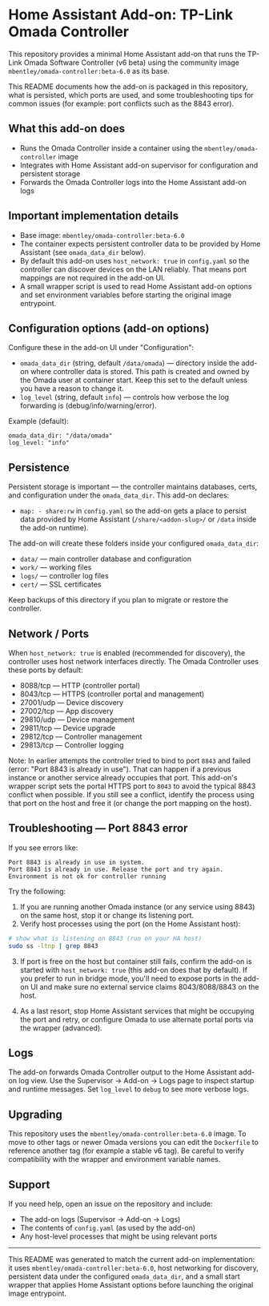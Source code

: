 # Home Assistant Add-on: TP-Link Omada Controller

This repository provides a minimal Home Assistant add-on that runs the TP-Link Omada Software Controller (v6 beta) using the community image `mbentley/omada-controller:beta-6.0` as its base.

This README documents how the add-on is packaged in this repository, what is persisted, which ports are used, and some troubleshooting tips for common issues (for example: port conflicts such as the 8843 error).

## What this add-on does

- Runs the Omada Controller inside a container using the `mbentley/omada-controller` image
- Integrates with Home Assistant add-on supervisor for configuration and persistent storage
- Forwards the Omada Controller logs into the Home Assistant add-on logs

## Important implementation details

- Base image: `mbentley/omada-controller:beta-6.0`
- The container expects persistent controller data to be provided by Home Assistant (see `omada_data_dir` below).
- By default this add-on uses `host_network: true` in `config.yaml` so the controller can discover devices on the LAN reliably. That means port mappings are not required in the add-on UI.
- A small wrapper script is used to read Home Assistant add-on options and set environment variables before starting the original image entrypoint.

## Configuration options (add-on options)

Configure these in the add-on UI under "Configuration":

- `omada_data_dir` (string, default `/data/omada`) — directory inside the add-on where controller data is stored. This path is created and owned by the Omada user at container start. Keep this set to the default unless you have a reason to change it.
- `log_level` (string, default `info`) — controls how verbose the log forwarding is (debug/info/warning/error).

Example (default):

```
omada_data_dir: "/data/omada"
log_level: "info"
```

## Persistence

Persistent storage is important — the controller maintains databases, certs, and configuration under the `omada_data_dir`. This add-on declares:

- `map: - share:rw` in `config.yaml` so the add-on gets a place to persist data provided by Home Assistant (`/share/<addon-slug>/` or `/data` inside the add-on runtime).

The add-on will create these folders inside your configured `omada_data_dir`:

- `data/` — main controller database and configuration
- `work/` — working files
- `logs/` — controller log files
- `cert/` — SSL certificates

Keep backups of this directory if you plan to migrate or restore the controller.

## Network / Ports

When `host_network: true` is enabled (recommended for discovery), the controller uses host network interfaces directly. The Omada Controller uses these ports by default:

- 8088/tcp — HTTP (controller portal)
- 8043/tcp — HTTPS (controller portal and management)
- 27001/udp — Device discovery
- 27002/tcp — App discovery
- 29810/udp — Device management
- 29811/tcp — Device upgrade
- 29812/tcp — Controller management
- 29813/tcp — Controller logging

Note: In earlier attempts the controller tried to bind to port `8843` and failed (error: "Port 8843 is already in use"). That can happen if a previous instance or another service already occupies that port. This add-on's wrapper script sets the portal HTTPS port to `8043` to avoid the typical 8843 conflict when possible. If you still see a conflict, identify the process using that port on the host and free it (or change the port mapping on the host).

## Troubleshooting — Port 8843 error

If you see errors like:

```
Port 8843 is already in use in system.
Port 8843 is already in use. Release the port and try again.
Environment is not ok for controller running
```

Try the following:

1. If you are running another Omada instance (or any service using 8843) on the same host, stop it or change its listening port.
2. Verify host processes using the port (on the Home Assistant host):

```bash
# show what is listening on 8843 (run on your HA host)
sudo ss -ltnp | grep 8843
```

3. If port is free on the host but container still fails, confirm the add-on is started with `host_network: true` (this add-on does that by default). If you prefer to run in bridge mode, you'll need to expose ports in the add-on UI and make sure no external service claims 8043/8088/8843 on the host.

4. As a last resort, stop Home Assistant services that might be occupying the port and retry, or configure Omada to use alternate portal ports via the wrapper (advanced).

## Logs

The add-on forwards Omada Controller output to the Home Assistant add-on log view. Use the Supervisor -> Add-on -> Logs page to inspect startup and runtime messages. Set `log_level` to `debug` to see more verbose logs.

## Upgrading

This repository uses the `mbentley/omada-controller:beta-6.0` image. To move to other tags or newer Omada versions you can edit the `Dockerfile` to reference another tag (for example a stable v6 tag). Be careful to verify compatibility with the wrapper and environment variable names.

## Support

If you need help, open an issue on the repository and include:

- The add-on logs (Supervisor -> Add-on -> Logs)
- The contents of `config.yaml` (as used by the add-on)
- Any host-level processes that might be using relevant ports

---

This README was generated to match the current add-on implementation: it uses `mbentley/omada-controller:beta-6.0`, host networking for discovery, persistent data under the configured `omada_data_dir`, and a small start wrapper that applies Home Assistant options before launching the original image entrypoint.
